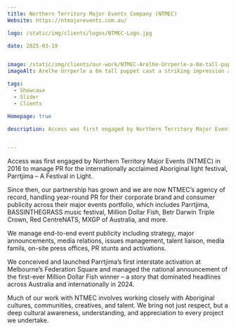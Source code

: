 ```yaml
---
title: Northern Territory Major Events Company (NTMEC) 
Website: https://ntmajorevents.com.au/

logo: /static/img/clients/logos/NTMEC-Logo.jpg

date: 2025-03-19


image: /static/img/clients/our-work/NTMEC-Arelhe-Urrperle-a-6m-tall-puppet-cast-a-striking-impression-at-Parrtjima-as-she-glided-around-the-site.jpg
imageAlt: Arelhe Urrperle a 6m tall puppet cast a striking impression at Parrtjima as she glided around the site

tags:
  - Showcase
  - Slider
  - Clients

Homepage: true

description: Access was first engaged by Northern Territory Major Events (NTMEC) in 2016 to manage PR for the internationally acclaimed Aboriginal light festival, Parrtjima – A Festival in Light.


---
```


Access was first engaged by Northern Territory Major Events (NTMEC) in 2016 to manage PR for the internationally acclaimed Aboriginal light festival, Parrtjima – A Festival in Light.

Since then, our partnership has grown and we are now NTMEC’s agency of record, handling year-round PR for their corporate brand and consumer publicity across their major events portfolio, which includes Parrtjima, BASSINTHEGRASS music festival, Million Dollar Fish, Betr Darwin Triple Crown, Red CentreNATS, MXGP of Australia, and more.

We manage end-to-end event publicity including strategy, major announcements, media relations, issues management, talent liaison, media famils, on-site press offices, PR stunts and activations.  

We conceived and launched Parrtjima’s first interstate activation at Melbourne’s Federation Square and managed the national announcement of the first-ever Million Dollar Fish winner – a story that dominated headlines across Australia and internationally in 2024.

Much of our work with NTMEC involves working closely with Aboriginal cultures, communities, creatives, and talent. We bring not just respect, but a deep cultural awareness, understanding, and appreciation to every project we undertake.
